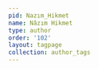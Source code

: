 ```yaml
---
pid: Nazım_Hikmet
name: Nâzım Hikmet
type: author
order: '102'
layout: tagpage
collection: author_tags
---
```

